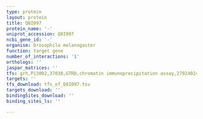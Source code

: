 ```yaml
---
type: protein
layout: protein
title: Q8I097
protein_name: '-'
uniprot_accession: Q8I097
ncbi_gene_id: '-'
organism: Drosophila melanogaster
function: target gene
number_of_interactions: '1'
orthologs: ''
jaspar_matrices: ''
tfs: grh,P13002,37038,GTRD,chromatin immunoprecipitation assay,27924024%5Buid%5D,No
targets: ''
tfs_download: tfs_of_Q8I097.tsv
targets_download: ''
bindingSites_download: ''
binding_sites_ls: ''

---
```

